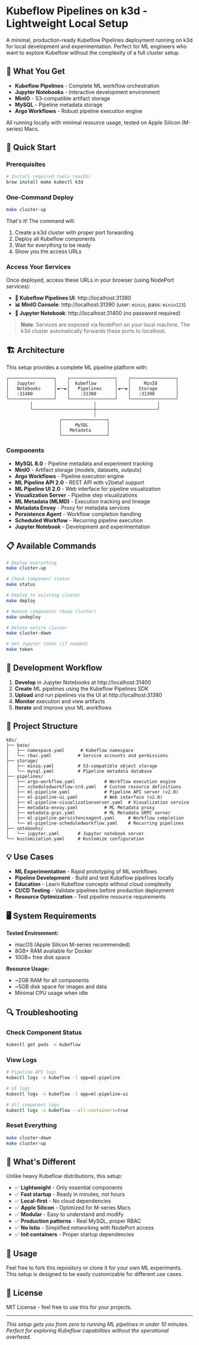 # Kubeflow Pipelines on k3d - Lightweight Local Setup

A minimal, production-ready Kubeflow Pipelines deployment running on k3d for local development and experimentation. Perfect for ML engineers who want to explore Kubeflow without the complexity of a full cluster setup.

## 🎯 What You Get

- **Kubeflow Pipelines** - Complete ML workflow orchestration
- **Jupyter Notebooks** - Interactive development environment  
- **MinIO** - S3-compatible artifact storage
- **MySQL** - Pipeline metadata storage
- **Argo Workflows** - Robust pipeline execution engine

All running locally with minimal resource usage, tested on Apple Silicon (M-series) Macs.

## 🚀 Quick Start

### Prerequisites

```bash
# Install required tools (macOS)
brew install make kubectl k3d
```

### One-Command Deploy

```bash
make cluster-up
```

That's it! The command will:
1. Create a k3d cluster with proper port forwarding
2. Deploy all Kubeflow components
3. Wait for everything to be ready
4. Show you the access URLs

### Access Your Services

Once deployed, access these URLs in your browser (using NodePort services):

- **🔬 Kubeflow Pipelines UI**: http://localhost:31380
- **📊 MinIO Console**: http://localhost:31390 (user: `minio`, pass: `minio123`)
- **📓 Jupyter Notebook**: http://localhost:31400 (no password required)

> **Note**: Services are exposed via NodePort on your local machine. The k3d cluster automatically forwards these ports to localhost.

## 🏗️ Architecture

This setup provides a complete ML pipeline platform with:

```
┌─────────────────┐    ┌─────────────────┐    ┌─────────────────┐
│   Jupyter       │    │  Kubeflow       │    │     MinIO       │
│   Notebooks     │◄──►│   Pipelines     │◄──►│   Storage       │
│   :31400        │    │    :31380       │    │   :31390        │
└─────────────────┘    └─────────────────┘    └─────────────────┘
         │                       │                       │
         └───────────────────────┼───────────────────────┘
                                 │
                    ┌─────────────────┐
                    │     MySQL       │
                    │   Metadata      │
                    └─────────────────┘
```

### Components

- **MySQL 8.0** - Pipeline metadata and experiment tracking
- **MinIO** - Artifact storage (models, datasets, outputs)
- **Argo Workflows** - Pipeline execution engine
- **ML Pipeline API 2.0** - REST API with v2beta1 support
- **ML Pipeline UI 2.0** - Web interface for pipeline visualization
- **Visualization Server** - Pipeline step visualizations
- **ML Metadata (MLMD)** - Execution tracking and lineage
- **Metadata Envoy** - Proxy for metadata services
- **Persistence Agent** - Workflow completion handling
- **Scheduled Workflow** - Recurring pipeline execution
- **Jupyter Notebook** - Development and experimentation

## 📋 Available Commands

```bash
# Deploy everything
make cluster-up

# Check component status
make status

# Deploy to existing cluster
make deploy

# Remove components (keep cluster)
make undeploy

# Delete entire cluster
make cluster-down

# Get Jupyter token (if needed)
make token
```

## 🔧 Development Workflow

1. **Develop** in Jupyter Notebooks at http://localhost:31400
2. **Create** ML pipelines using the Kubeflow Pipelines SDK
3. **Upload** and run pipelines via the UI at http://localhost:31380
4. **Monitor** execution and view artifacts
5. **Iterate** and improve your ML workflows

## 📁 Project Structure

```
k8s/
├── base/
│   ├── namespace.yaml      # Kubeflow namespace
│   └── rbac.yaml          # Service accounts and permissions
├── storage/
│   ├── minio.yaml         # S3-compatible object storage
│   └── mysql.yaml         # Pipeline metadata database
├── pipelines/
│   ├── argo-workflow.yaml           # Workflow execution engine
│   ├── scheduledworkflow-crd.yaml   # Custom resource definitions
│   ├── ml-pipeline.yaml             # Pipeline API server (v2.0)
│   ├── ml-pipeline-ui.yaml          # Web interface (v2.0)
│   ├── ml-pipeline-visualizationserver.yaml  # Visualization service
│   ├── metadata-envoy.yaml          # ML Metadata proxy
│   ├── metadata-grpc.yaml           # ML Metadata GRPC server
│   ├── ml-pipeline-persistenceagent.yaml     # Workflow completion
│   └── ml-pipeline-scheduledworkflow.yaml    # Recurring pipelines
├── notebooks/
│   └── jupyter.yaml       # Jupyter notebook server
└── kustomization.yaml     # Kustomize configuration
```

## 💡 Use Cases

- **ML Experimentation** - Rapid prototyping of ML workflows
- **Pipeline Development** - Build and test Kubeflow pipelines locally
- **Education** - Learn Kubeflow concepts without cloud complexity
- **CI/CD Testing** - Validate pipelines before production deployment
- **Resource Optimization** - Test pipeline resource requirements

## 🖥️ System Requirements

**Tested Environment:**
- macOS (Apple Silicon M-series recommended)
- 8GB+ RAM available for Docker
- 10GB+ free disk space

**Resource Usage:**
- ~2GB RAM for all components
- ~5GB disk space for images and data
- Minimal CPU usage when idle

## 🔍 Troubleshooting

### Check Component Status
```bash
kubectl get pods -n kubeflow
```

### View Logs
```bash
# Pipeline API logs
kubectl logs -n kubeflow -l app=ml-pipeline

# UI logs  
kubectl logs -n kubeflow -l app=ml-pipeline-ui

# All component logs
kubectl logs -n kubeflow --all-containers=true
```

### Reset Everything
```bash
make cluster-down
make cluster-up
```

## 🚦 What's Different

Unlike heavy Kubeflow distributions, this setup:

- ✅ **Lightweight** - Only essential components
- ✅ **Fast startup** - Ready in minutes, not hours
- ✅ **Local-first** - No cloud dependencies
- ✅ **Apple Silicon** - Optimized for M-series Macs
- ✅ **Modular** - Easy to understand and modify
- ✅ **Production patterns** - Real MySQL, proper RBAC
- ✅ **No Istio** - Simplified networking with NodePort access
- ✅ **Init containers** - Proper startup dependencies

## 🤝 Usage

Feel free to fork this repository or clone it for your own ML experiments.
This setup is designed to be easily customizable for different use cases.

## 📄 License

MIT License - feel free to use this for your projects.

---

*This setup gets you from zero to running ML pipelines in under 10 minutes. Perfect for exploring Kubeflow capabilities without the operational overhead.*
